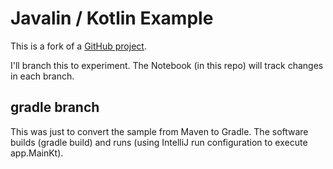 # Javalin / Kotlin Example

This is a fork of a [GitHub project](https://github.com/tipsy/javalin-kotlin-example).

I'll branch this to experiment. The Notebook (in this repo) will track changes in each branch.

## gradle branch
This was just to convert the sample from Maven to Gradle. The software builds (gradle build) and runs (using IntelliJ run configuration to execute app.MainKt).




